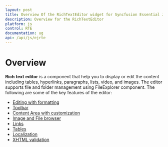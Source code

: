 ```yaml
---
layout: post
title: Overview Of the RichTextEditor widget for Syncfusion Essential JS
description: Overview for the RichTextEditor
platform: js
control: RTE
documentation: ug
api: /api/js/ejrte
---
```

# Overview

**Rich** **text** **editor** is a component that help you to display or edit the content including tables, hyperlinks, paragraphs, lists, video, and images. The editor supports file and folder management using FileExplorer component. 
The following are some of the key features of the editor:

*	[Editing with formatting](user-interface)
*	[Toolbar](user-interface)
*	[Content Area with customization](working-with-content)
*	[Image and File browser](image-and-file-browser)
*	[Links](working-with-hyperlinks)
*	[Tables](working-with-tables)
*	[Localization](localization)
*	[XHTML validation](xhtml-validation)




